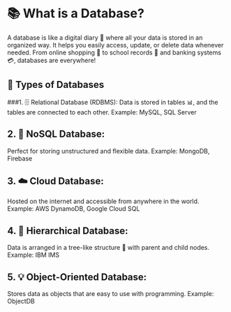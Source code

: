 # 📚 What is a Database?

A database is like a digital diary 📝 where all your data is stored in an organized way. It helps you easily access, update, or delete data whenever needed. From online shopping 🛒 to school records 📂 and banking systems 💳, databases are everywhere!



## 🌟 Types of Databases

###1. 🗄️ Relational Database (RDBMS):
Data is stored in tables 📊, and the tables are connected to each other.
Example: MySQL, SQL Server


## 2. 📂 NoSQL Database:
Perfect for storing unstructured and flexible data.
Example: MongoDB, Firebase


## 3. ☁️ Cloud Database:
Hosted on the internet and accessible from anywhere in the world.
Example: AWS DynamoDB, Google Cloud SQL


## 4. 🌲 Hierarchical Database:
Data is arranged in a tree-like structure 🌳 with parent and child nodes.
Example: IBM IMS


## 5. 💡 Object-Oriented Database:
Stores data as objects that are easy to use with programming.
Example: ObjectDB

